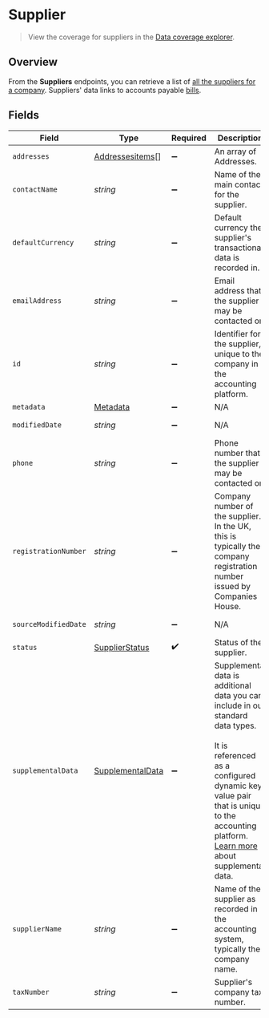 # Supplier

> View the coverage for suppliers in the <a className="external" href="https://knowledge.codat.io/supported-features/accounting?view=tab-by-data-type&dataType=suppliers" target="_blank">Data coverage explorer</a>.

## Overview

From the **Suppliers** endpoints, you can retrieve a list of [all the suppliers for a company](https://docs.codat.io/accounting-api#/operations/list-suppliers). Suppliers' data links to accounts payable [bills](https://docs.codat.io/accounting-api#/schemas/Bill).


## Fields

| Field                                                                                                                                                                                                                                                                            | Type                                                                                                                                                                                                                                                                             | Required                                                                                                                                                                                                                                                                         | Description                                                                                                                                                                                                                                                                      | Example                                                                                                                                                                                                                                                                          |
| -------------------------------------------------------------------------------------------------------------------------------------------------------------------------------------------------------------------------------------------------------------------------------- | -------------------------------------------------------------------------------------------------------------------------------------------------------------------------------------------------------------------------------------------------------------------------------- | -------------------------------------------------------------------------------------------------------------------------------------------------------------------------------------------------------------------------------------------------------------------------------- | -------------------------------------------------------------------------------------------------------------------------------------------------------------------------------------------------------------------------------------------------------------------------------- | -------------------------------------------------------------------------------------------------------------------------------------------------------------------------------------------------------------------------------------------------------------------------------- |
| `addresses`                                                                                                                                                                                                                                                                      | [Addressesitems](../../models/shared/addressesitems.md)[]                                                                                                                                                                                                                        | :heavy_minus_sign:                                                                                                                                                                                                                                                               | An array of Addresses.                                                                                                                                                                                                                                                           |                                                                                                                                                                                                                                                                                  |
| `contactName`                                                                                                                                                                                                                                                                    | *string*                                                                                                                                                                                                                                                                         | :heavy_minus_sign:                                                                                                                                                                                                                                                               | Name of the main contact for the supplier.                                                                                                                                                                                                                                       |                                                                                                                                                                                                                                                                                  |
| `defaultCurrency`                                                                                                                                                                                                                                                                | *string*                                                                                                                                                                                                                                                                         | :heavy_minus_sign:                                                                                                                                                                                                                                                               | Default currency the supplier's transactional data is recorded in.                                                                                                                                                                                                               |                                                                                                                                                                                                                                                                                  |
| `emailAddress`                                                                                                                                                                                                                                                                   | *string*                                                                                                                                                                                                                                                                         | :heavy_minus_sign:                                                                                                                                                                                                                                                               | Email address that the supplier may be contacted on.                                                                                                                                                                                                                             |                                                                                                                                                                                                                                                                                  |
| `id`                                                                                                                                                                                                                                                                             | *string*                                                                                                                                                                                                                                                                         | :heavy_minus_sign:                                                                                                                                                                                                                                                               | Identifier for the supplier, unique to the company in the accounting platform.                                                                                                                                                                                                   |                                                                                                                                                                                                                                                                                  |
| `metadata`                                                                                                                                                                                                                                                                       | [Metadata](../../models/shared/metadata.md)                                                                                                                                                                                                                                      | :heavy_minus_sign:                                                                                                                                                                                                                                                               | N/A                                                                                                                                                                                                                                                                              |                                                                                                                                                                                                                                                                                  |
| `modifiedDate`                                                                                                                                                                                                                                                                   | *string*                                                                                                                                                                                                                                                                         | :heavy_minus_sign:                                                                                                                                                                                                                                                               | N/A                                                                                                                                                                                                                                                                              | 2022-10-23T00:00:00.000Z                                                                                                                                                                                                                                                         |
| `phone`                                                                                                                                                                                                                                                                          | *string*                                                                                                                                                                                                                                                                         | :heavy_minus_sign:                                                                                                                                                                                                                                                               | Phone number that the supplier may be contacted on.                                                                                                                                                                                                                              | +44 25691 154789                                                                                                                                                                                                                                                                 |
| `registrationNumber`                                                                                                                                                                                                                                                             | *string*                                                                                                                                                                                                                                                                         | :heavy_minus_sign:                                                                                                                                                                                                                                                               | Company number of the supplier. In the UK, this is typically the company registration number issued by Companies House.                                                                                                                                                          |                                                                                                                                                                                                                                                                                  |
| `sourceModifiedDate`                                                                                                                                                                                                                                                             | *string*                                                                                                                                                                                                                                                                         | :heavy_minus_sign:                                                                                                                                                                                                                                                               | N/A                                                                                                                                                                                                                                                                              | 2022-10-23T00:00:00.000Z                                                                                                                                                                                                                                                         |
| `status`                                                                                                                                                                                                                                                                         | [SupplierStatus](../../models/shared/supplierstatus.md)                                                                                                                                                                                                                          | :heavy_check_mark:                                                                                                                                                                                                                                                               | Status of the supplier.                                                                                                                                                                                                                                                          |                                                                                                                                                                                                                                                                                  |
| `supplementalData`                                                                                                                                                                                                                                                               | [SupplementalData](../../models/shared/supplementaldata.md)                                                                                                                                                                                                                      | :heavy_minus_sign:                                                                                                                                                                                                                                                               | Supplemental data is additional data you can include in our standard data types. <br/><br/>It is referenced as a configured dynamic key value pair that is unique to the accounting platform. [Learn more](https://docs.codat.io/using-the-api/additional-data) about supplemental data. |                                                                                                                                                                                                                                                                                  |
| `supplierName`                                                                                                                                                                                                                                                                   | *string*                                                                                                                                                                                                                                                                         | :heavy_minus_sign:                                                                                                                                                                                                                                                               | Name of the supplier as recorded in the accounting system, typically the company name.                                                                                                                                                                                           |                                                                                                                                                                                                                                                                                  |
| `taxNumber`                                                                                                                                                                                                                                                                      | *string*                                                                                                                                                                                                                                                                         | :heavy_minus_sign:                                                                                                                                                                                                                                                               | Supplier's company tax number.                                                                                                                                                                                                                                                   |                                                                                                                                                                                                                                                                                  |